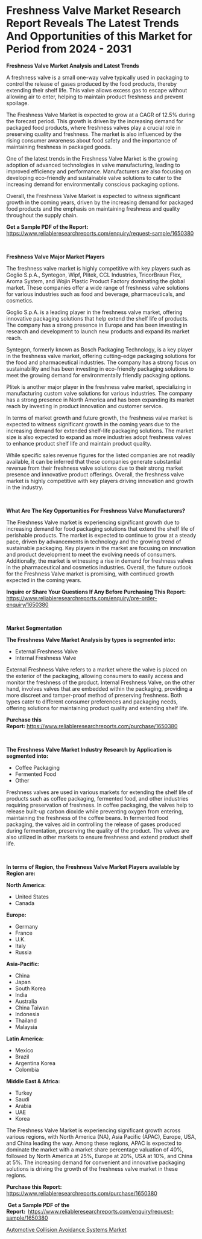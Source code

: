 <p><h1>Freshness Valve Market Research Report Reveals The Latest Trends And Opportunities of this Market for Period from 2024 - 2031</h1></p><p><strong>Freshness Valve Market Analysis and Latest Trends</strong></p>
<p><p>A freshness valve is a small one-way valve typically used in packaging to control the release of gases produced by the food products, thereby extending their shelf life. This valve allows excess gas to escape without allowing air to enter, helping to maintain product freshness and prevent spoilage.</p><p>The Freshness Valve Market is expected to grow at a CAGR of 12.5% during the forecast period. This growth is driven by the increasing demand for packaged food products, where freshness valves play a crucial role in preserving quality and freshness. The market is also influenced by the rising consumer awareness about food safety and the importance of maintaining freshness in packaged goods.</p><p>One of the latest trends in the Freshness Valve Market is the growing adoption of advanced technologies in valve manufacturing, leading to improved efficiency and performance. Manufacturers are also focusing on developing eco-friendly and sustainable valve solutions to cater to the increasing demand for environmentally conscious packaging options.</p><p>Overall, the Freshness Valve Market is expected to witness significant growth in the coming years, driven by the increasing demand for packaged food products and the emphasis on maintaining freshness and quality throughout the supply chain.</p></p>
<p><strong>Get a Sample PDF of the Report:&nbsp;</strong> <a href="https://www.reliableresearchreports.com/enquiry/request-sample/1650380">https://www.reliableresearchreports.com/enquiry/request-sample/1650380</a></p>
<p>&nbsp;</p>
<p><strong>Freshness Valve Major Market Players</strong></p>
<p><p>The freshness valve market is highly competitive with key players such as Goglio S.p.A., Syntegon, Wipf, Plitek, CCL Industries, TricorBraun Flex, Aroma System, and Wojin Plastic Product Factory dominating the global market. These companies offer a wide range of freshness valve solutions for various industries such as food and beverage, pharmaceuticals, and cosmetics.</p><p>Goglio S.p.A. is a leading player in the freshness valve market, offering innovative packaging solutions that help extend the shelf life of products. The company has a strong presence in Europe and has been investing in research and development to launch new products and expand its market reach.</p><p>Syntegon, formerly known as Bosch Packaging Technology, is a key player in the freshness valve market, offering cutting-edge packaging solutions for the food and pharmaceutical industries. The company has a strong focus on sustainability and has been investing in eco-friendly packaging solutions to meet the growing demand for environmentally friendly packaging options.</p><p>Plitek is another major player in the freshness valve market, specializing in manufacturing custom valve solutions for various industries. The company has a strong presence in North America and has been expanding its market reach by investing in product innovation and customer service.</p><p>In terms of market growth and future growth, the freshness valve market is expected to witness significant growth in the coming years due to the increasing demand for extended shelf-life packaging solutions. The market size is also expected to expand as more industries adopt freshness valves to enhance product shelf life and maintain product quality.</p><p>While specific sales revenue figures for the listed companies are not readily available, it can be inferred that these companies generate substantial revenue from their freshness valve solutions due to their strong market presence and innovative product offerings. Overall, the freshness valve market is highly competitive with key players driving innovation and growth in the industry.</p></p>
<p>&nbsp;</p>
<p><strong>What Are The Key Opportunities For Freshness Valve Manufacturers?</strong></p>
<p><p>The Freshness Valve market is experiencing significant growth due to increasing demand for food packaging solutions that extend the shelf life of perishable products. The market is expected to continue to grow at a steady pace, driven by advancements in technology and the growing trend of sustainable packaging. Key players in the market are focusing on innovation and product development to meet the evolving needs of consumers. Additionally, the market is witnessing a rise in demand for freshness valves in the pharmaceutical and cosmetics industries. Overall, the future outlook for the Freshness Valve market is promising, with continued growth expected in the coming years.</p></p>
<p><strong>Inquire or Share Your Questions If Any Before Purchasing This Report:</strong> <a href="https://www.reliableresearchreports.com/enquiry/pre-order-enquiry/1650380">https://www.reliableresearchreports.com/enquiry/pre-order-enquiry/1650380</a></p>
<p>&nbsp;</p>
<p><strong>Market Segmentation</strong></p>
<p><strong>The Freshness Valve Market Analysis by types is segmented into:</strong></p>
<p><ul><li>External Freshness Valve</li><li>Internal Freshness Valve</li></ul></p>
<p><p>External Freshness Valve refers to a market where the valve is placed on the exterior of the packaging, allowing consumers to easily access and monitor the freshness of the product. Internal Freshness Valve, on the other hand, involves valves that are embedded within the packaging, providing a more discreet and tamper-proof method of preserving freshness. Both types cater to different consumer preferences and packaging needs, offering solutions for maintaining product quality and extending shelf life.</p></p>
<p><strong>Purchase this Report:&nbsp;</strong><a href="https://www.reliableresearchreports.com/purchase/1650380">https://www.reliableresearchreports.com/purchase/1650380</a></p>
<p>&nbsp;</p>
<p><strong>The Freshness Valve Market Industry Research by Application is segmented into:</strong></p>
<p><ul><li>Coffee Packaging</li><li>Fermented Food</li><li>Other</li></ul></p>
<p><p>Freshness valves are used in various markets for extending the shelf life of products such as coffee packaging, fermented food, and other industries requiring preservation of freshness. In coffee packaging, the valves help to release built-up carbon dioxide while preventing oxygen from entering, maintaining the freshness of the coffee beans. In fermented food packaging, the valves aid in controlling the release of gases produced during fermentation, preserving the quality of the product. The valves are also utilized in other markets to ensure freshness and extend product shelf life.</p></p>
<p>&nbsp;</p>
<p><strong>In terms of Region, the Freshness Valve Market Players available by Region are:</strong></p>
<p>
    <p> <strong> North America: </strong>
        <ul>
            <li>United States</li>
            <li>Canada</li>
        </ul>
        </p> 
    <p> <strong> Europe: </strong>
        <ul>
            <li>Germany</li>
            <li>France</li>
            <li>U.K.</li>
            <li>Italy</li>
            <li>Russia</li>
        </ul>
        </p> 
    <p> <strong> Asia-Pacific: </strong>
        <ul>
            <li>China</li>
            <li>Japan</li>
            <li>South Korea</li>
            <li>India</li>
            <li>Australia</li>
            <li>China Taiwan</li>
            <li>Indonesia</li>
            <li>Thailand</li>
            <li>Malaysia</li>
        </ul>
        </p> 
    <p> <strong> Latin America: </strong>
        <ul>
            <li>Mexico</li>
            <li>Brazil</li>
            <li>Argentina Korea</li>
            <li>Colombia</li>
        </ul>
        </p> 
    <p> <strong> Middle East & Africa: </strong>
        <ul>
            <li>Turkey</li>
            <li>Saudi</li>
            <li>Arabia</li>
            <li>UAE</li>
            <li>Korea</li>
        </ul>
    </p>
    </p>
<p><p>The Freshness Valve Market is experiencing significant growth across various regions, with North America (NA), Asia Pacific (APAC), Europe, USA, and China leading the way. Among these regions, APAC is expected to dominate the market with a market share percentage valuation of 40%, followed by North America at 25%, Europe at 20%, USA at 10%, and China at 5%. The increasing demand for convenient and innovative packaging solutions is driving the growth of the freshness valve market in these regions.</p></p>
<p><strong>Purchase this Report: </strong><a href="https://www.reliableresearchreports.com/purchase/1650380">https://www.reliableresearchreports.com/purchase/1650380</a></p>
<p>&nbsp;<strong>Get a Sample PDF of the Report:&nbsp;&nbsp;</strong><a href="https://www.reliableresearchreports.com/enquiry/request-sample/1650380">https://www.reliableresearchreports.com/enquiry/request-sample/1650380</a></p>
<p><strong></strong></p>
<p><p><a href="https://faithful-glue-af3.notion.site/Automotive-Collision-Avoidance-Systems-Market-Size-Growth-and-Forecast-from-2024-2031-2daee3a3b39348b7afc42192072ffed3">Automotive Collision Avoidance Systems Market</a></p></p>